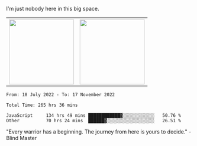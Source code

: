 I'm just nobody here in this big space.
<table>
  <tr>
    <th>
        <img height="175em" src="https://github-readme-stats.vercel.app/api/top-langs/?username=introbond&hide=css,html&layout=compact&theme=nord" />
    </th>
    <th><img height="175em" src="https://github-readme-stats.vercel.app/api/?username=introbond&theme=nord&show_icons=true&hide_border=true&&count_private=true&include_all_commits=true" /></th>
  </tr>
</table>

<!--START_SECTION:waka-->

```text
From: 18 July 2022 - To: 17 November 2022

Total Time: 265 hrs 36 mins

JavaScript     134 hrs 49 mins ████████████▓░░░░░░░░░░░░   50.76 %
Other          70 hrs 24 mins  ██████▓░░░░░░░░░░░░░░░░░░   26.51 %
```

<!--END_SECTION:waka-->

"Every warrior has a beginning. The journey from here is yours to decide."  -Blind Master
